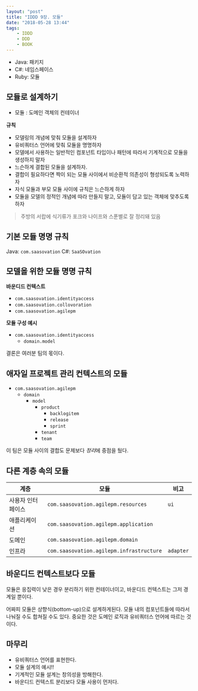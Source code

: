 ```yaml
---
layout: "post"
title: "IDDD 9장. 모듈"
date: "2018-05-28 13:44"
tags:
    - IDDD
    - DDD
    - BOOK
---
```


* Java: 패키지
* C#: 네임스페이스
* Ruby: 모듈

## 모듈로 설계하기

* 모듈 : 도메인 객체의 컨테이너

**규칙**

* 모델링의 개념에 맞춰 모듈을 설계하자
* 유비쿼터스 언어에 맞춰 모듈을 명명하자
* 모델에서 사용하는 일반적인 컴포넌트 타입이나 패턴에 따라서 기계적으로 모듈을 생성하지 말자
* 느슨하게 결합된 모듈을 설계하자.
* 결합이 필요하다면 짝이 되는 모듈 사이에서 비순환적 의존성이 형성되도록 노력하자
* 자식 모듈과 부모 모듈 사이에 규칙은 느슨하게 하자
* 모듈을 모델의 정적인 개념에 따라 만들지 말고, 모듈이 담고 있는 객체에 맞추도록 하자

> 주방의 서랍에 식기류가 포크와 나이프와 스푼별로 잘 정리돼 있음

## 기본 모듈 명명 규칙

Java: `com.saasovation`
C#: `SaaSOvation`

## 모델을 위한 모듈 명명 규칙

**바운디드 컨텍스트**

* `com.saasovation.identityaccess`
* `com.saasovation.collovoration`
* `com.saasovation.agilepm`

**모듈 구성 예시**

* `com.saasovation.identityaccess`
    * `domain.model`

결론은 여러분 팀의 몫이다.

## 애자일 프로젝트 관리 컨텍스트의 모듈

* `com.saasovation.agilepm`
    * `domain`
        * `model`
            * `product`
                * `backlogitem`
                * `release`
                * `sprint`
            * `tenant`
            * `team`

이 팀은 모듈 사이의 결합도 문제보다 *정리*에 중점을 뒀다.

## 다른 계층 속의 모듈

| 계층 | 모듈 | 비고 |
|-----|-----|-----|
| 사용자 인터페이스 | `com.saasovation.agilepm.resources` | `ui` |
| 애플리케이션 | `com.saasovation.agilepm.application` |  |
| 도메인 | `com.saasovation.agilepm.domain` |  |
| 인프라 | `com.saasovation.agilepm.infrastructure` | `adapter` |

## 바운디드 컨텍스트보다 모듈

모듈은 응집력이 낮은 경우 분리하기 위한 컨테이너이고, 바운디드 컨텍스트는 그저 경계일 뿐이다.

어짜피 모듈은 상향식(bottom-up)으로 설계하게된다. 
모듈 내의 컴포넌트들에 따라서 나눠질 수도 합쳐질 수도 있다. 중요한 것은 도메인 로직과 유비쿼터스 언어에 따르는 것이다.

## 마무리

* 유비쿼터스 언어를 표현한다.
* 모듈 설계의 예시!!
* 기계적인 모듈 설계는 창의성을 방해한다.
* 바운디드 컨텍스트 분리보다 모듈 사용이 먼저다.



